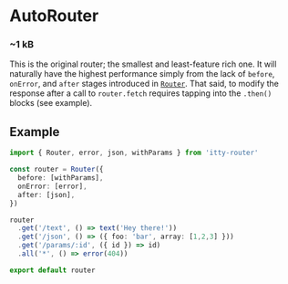 # AutoRouter

### ~1 kB

This is the original router; the smallest and least-feature rich one.  It will naturally have the highest performance simply from the lack of `before`, `onError`, and `after` stages introduced in [`Router`](/docs/routers/router).  That said, to modify the response after a call to `router.fetch` requires tapping into the `.then()` blocks (see example).

## Example
```ts
import { Router, error, json, withParams } from 'itty-router'

const router = Router({
  before: [withParams],
  onError: [error],
  after: [json],
})

router
  .get('/text', () => text('Hey there!'))
  .get('/json', () => ({ foo: 'bar', array: [1,2,3] }))
  .get('/params/:id', ({ id }) => id)
  .all('*', () => error(404))

export default router
```
